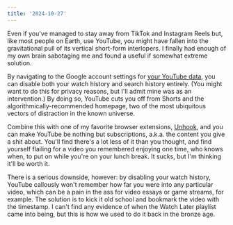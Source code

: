 ```yaml
---
title: '2024-10-27'
---
```

Even if you've managed to stay away from TikTok and Instagram Reels but, like most people on Earth, use YouTube, you might have fallen into the gravitational pull of its vertical short-form interlopers. I finally had enough of my own brain sabotaging me and found a useful if somewhat extreme solution.

By navigating to the Google account settings for [your YouTube data](https://myaccount.google.com/u/0/yourdata/youtube), you can disable both your watch history and search history entirely. (You might want to do this for privacy reasons, but I'll admit mine was as an intervention.) By doing so, YouTube cuts you off from Shorts and the algorithmically-recommended homepage, two of the most ubiquitous vectors of distraction in the known universe.

Combine this with one of my favorite browser extensions, [Unhook](https://unhook.app/), and you can make YouTube be nothing but subscriptions, a.k.a. the content you give a shit about. You'll find there's a lot less of it than you thought, and find yourself flailing for a video you remembered enjoying one time, who knows when, to put on while you're on your lunch break. It sucks, but I'm thinking it'll be worth it.

There is a serious downside, however: by disabling your watch history, YouTube callously won't remember how far you were into any particular video, which can be a pain in the ass for video essays or game streams, for example. The solution is to kick it old school and bookmark the video with the timestamp. I can't find any evidence of when the Watch Later playlist came into being, but this is how we used to do it back in the bronze age.
